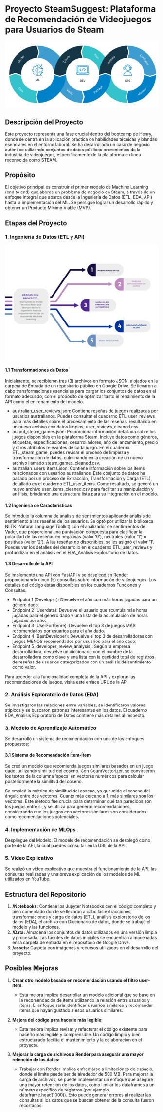 # Proyecto SteamSuggest: Plataforma de Recomendación de Videojuegos para Usuarios de Steam

![Banner de Presentación](https://github.com/HillkirkLautaro/PI01_Steam_MLops/blob/main/assets/mlops.png)

## Descripción del Proyecto
Este proyecto representa una fase crucial dentro del bootcamp de Henry, donde se centra en la aplicación práctica de habilidades técnicas y blandas esenciales en el entorno laboral. Se ha desarrollado un caso de negocio auténtico utilizando conjuntos de datos públicos provenientes de la industria de videojuegos, específicamente de la plataforma en línea reconocida como STEAM.

## Propósito
El objetivo principal es construir el primer modelo de Machine Learning (end to end) que aborde un problema de negocio en Steam, a través de un enfoque integral que abarca desde la Ingeniería de Datos (ETL, EDA, API) hasta la implementación del ML. Se persigue lograr un desarrollo rápido y obtener un Producto Mínimo Viable (MVP).

## Etapas del Proyecto



### 1. Ingeniería de Datos (ETL y API)

![Pasos del Proyecto](https://github.com/HillkirkLautaro/PI01_Steam_MLops/blob/main/assets/Etapas.png)

#### 1.1 Transformaciones de Datos
Inicialmente, se recibieron tres (3) archivos en formato JSON, alojados en la carpeta de Entrada de un repositorio público en Google Drive. Se llevaron a cabo transformaciones esenciales para cargar los conjuntos de datos en el formato adecuado, con el propósito de optimizar tanto el rendimiento de la API como el entrenamiento del modelo.

- australian_user_reviews.json: Contiene reseñas de juegos realizadas por usuarios australianos. Puedes consultar el cuaderno ETL_user_reviews para más detalles sobre el procesamiento de las reseñas, resultando en un nuevo archivo con datos limpios, user_reviews_cleaned.csv.
- output_steam_games.json: Proporciona información detallada sobre los juegos disponibles en la plataforma Steam. Incluye datos como géneros, etiquetas, especificaciones, desarrolladores, año de lanzamiento, precio y otros atributos relevantes de cada juego. En el cuaderno ETL_steam_game, puedes revisar el proceso de limpieza y transformación de datos, culminando en la creación de un nuevo archivo llamado steam_games_cleaned.csv.
- australian_users_items.json: Contiene información sobre los ítems relacionados con usuarios australianos. Este conjunto de datos ha pasado por un proceso de Extracción, Transformación y Carga (ETL), detallado en el cuaderno ETL_user_items. Como resultado, se generó un nuevo archivo user_items_cleaned.csv para facilitar su manipulación y análisis, brindando una estructura lista para su integración en el modelo.

#### 1.2 Ingeniería de Características
Se introdujo la columna de análisis de sentimientos aplicando análisis de sentimiento a las reseñas de los usuarios. Se optó por utilizar la biblioteca NLTK (Natural Language Toolkit) con el analizador de sentimientos de Vader, que proporciona una puntuación compuesta para clasificar la polaridad de las reseñas en negativas (valor '0'), neutrales (valor '1') o positivas (valor '2'). A las reseñas no disponibles, se les asignó el valor '1'. Puedes ver los detalles del desarrollo en el cuaderno ETL_user_reviews y profundizar en el análisis en el EDA_Análisis Exploratorio de Datos.

#### 1.3 Desarrollo de la API
Se implementó una API con FastAPI y se desplegó en Render, proporcionando cinco (5) consultas sobre información de videojuegos. Los detalles del código están disponibles en los cuadernos Funciones y Consultas.

- Endpoint 1 (Developer): Devuelve el año con más horas jugadas para un género dado.
- Endpoint 2 (Userdata): Devuelve el usuario que acumula más horas jugadas para el género dado y una lista de la acumulación de horas jugadas por año.
- Endpoint 3 (UserForGenre): Devuelve el top 3 de juegos MÁS recomendados por usuarios para el año dado.
- Endpoint 4 (BestDeveloper): Devuelve el top 3 de desarrolladoras con juegos MENOS recomendados por usuarios para el año dado.
- Endpoint 5 (developer_review_analysis): Según la empresa desarrolladora, devuelve un diccionario con el nombre de la desarrolladora como clave y una lista con la cantidad total de registros de reseñas de usuarios categorizados con un análisis de sentimiento como valor.

Para acceder a la funcionalidad completa de la API y explorar las recomendaciones de juegos, visita este [enlace URL de la API](#).

### 2. Análisis Exploratorio de Datos (EDA)
Se investigaron las relaciones entre variables, se identificaron valores atípicos y se buscaron patrones interesantes en los datos. El cuaderno EDA_Análisis Exploratorio de Datos contiene más detalles al respecto.

### 3. Modelo de Aprendizaje Automático
Se desarrolló un sistema de recomendación con uno de los enfoques propuestos:

#### 3.1 Sistema de Recomendación Ítem-Ítem
Se creó un modelo que recomienda juegos similares basados en un juego dado, utilizando similitud del coseno. Con CountVectorizer, se convirtieron los textos de la columna 'specs' en vectores numéricos para calcular posteriormente la similitud del coseno.

Se empleó la métrica de similitud del coseno, ya que mide el coseno del ángulo entre dos vectores. Cuanto más cercano a 1, más similares son los vectores. Este método fue crucial para determinar qué tan parecidos son los juegos entre sí, y se utiliza para generar recomendaciones, considerando que los juegos con vectores similares son considerados como recomendaciones potenciales.

### 4. Implementación de MLOps
Despliegue del Modelo: El modelo de recomendación se desplegó como parte de la API, la cual puedes consultar en la URL de la API.

### 5. Video Explicativo
Se realizó un video explicativo que muestra el funcionamiento de la API, las consultas realizadas y una breve explicación de los modelos de ML utilizados en YouTube.

## Estructura del Repositorio
1. **/Notebooks:** Contiene los Jupyter Notebooks con el código completo y bien comentado donde se llevaron a cabo las extracciones, transformaciones y carga de datos (ETL), análisis exploratorio de los datos (EDA), el archivo con Diccionario de datos, donde se trabajó el modelo y las funciones.
2. **/Data:** Almacena los conjuntos de datos utilizados en una versión limpia y procesada. Las fuentes de datos iniciales se encuentran almacenadas en la carpeta de entrada en el repositorio de Google Drive.
3. **/assets:** Carpeta con imágenes y recursos utilizados en el desarrollo del proyecto.
## Posibles Mejoras

1. **Crear otro modelo basado en recomendación usando el filtro user-item:**
   - Esta mejora implica desarrollar un modelo adicional que se base en la recomendación de ítems utilizando la relación entre usuarios y ítems. El enfoque sería identificar usuarios similares y recomendar ítems que hayan gustado a esos usuarios similares.

2. **Mejora del código para hacerlo más legible:**
   - Esta mejora implica revisar y refacturar el código existente para hacerlo más legible y comprensible. Un código limpio y bien estructurado facilita el mantenimiento y la colaboración en el proyecto.

3. **Mejorar la carga de archivos a Render para asegurar una mayor retención de los datos:**
   - Trabajar con Render implica enfrentarse a limitaciones de espacio, donde el límite puede ser de alrededor de 500 MB. Para mejorar la carga de archivos, se puede implementar un enfoque que asegure una mayor retención de los datos, como limitar los dataframes a un número específico de registros (por ejemplo, dataframe.head(1000)). Esto puede generar errores al realizar las consultas si los datos que se buscan obtener de la consulta fueron recortados.